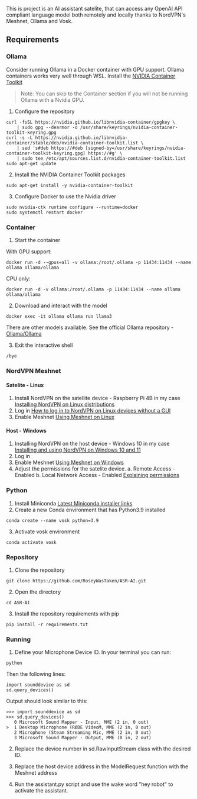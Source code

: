 This is project is an AI assistant satelite, that can access any OpenAI API compliant language model both remotely and locally thanks to NordVPN's Meshnet, Ollama and Vosk.

## Requirements
### Ollama
Consider running Ollama in a Docker container with GPU support. Ollama containers works very well through WSL.
Install the [NVIDIA Container Toolkit](https://docs.nvidia.com/datacenter/cloud-native/container-toolkit/latest/install-guide.html#installation)

> Note: You can skip to the Container section if you will not be running Ollama with a Nvidia GPU.
1. Configure the repository
```
curl -fsSL https://nvidia.github.io/libnvidia-container/gpgkey \
    | sudo gpg --dearmor -o /usr/share/keyrings/nvidia-container-toolkit-keyring.gpg
curl -s -L https://nvidia.github.io/libnvidia-container/stable/deb/nvidia-container-toolkit.list \
    | sed 's#deb https://#deb [signed-by=/usr/share/keyrings/nvidia-container-toolkit-keyring.gpg] https://#g' \
    | sudo tee /etc/apt/sources.list.d/nvidia-container-toolkit.list
sudo apt-get update
```
2. Install the NVIDIA Container Toolkit packages
```
sudo apt-get install -y nvidia-container-toolkit
```
3. Configure Docker to use the Nvidia driver
```
sudo nvidia-ctk runtime configure --runtime=docker
sudo systemctl restart docker
```

### Container
1. Start the container

With GPU support:
```
docker run -d --gpus=all -v ollama:/root/.ollama -p 11434:11434 --name ollama ollama/ollama
```
CPU only:
```
docker run -d -v ollama:/root/.ollama -p 11434:11434 --name ollama ollama/ollama
```

2. Download and interact with the model
```
docker exec -it ollama ollama run llama3
```
There are other models available. See the official Ollama repository - [Ollama/Ollama](https://github.com/ollama/ollama?tab=readme-ov-file#model-library)

3. Exit the interactive shell
```
/bye
```

### NordVPN Meshnet

#### Satelite - Linux
1. Install NordVPN on the satellite device - Raspberry Pi 4B in my case
[Installing NordVPN on Linux distributions](https://support.nordvpn.com/hc/en-us/articles/20196094470929-Installing-NordVPN-on-Linux-distributions)
2. Log in
[How to log in to NordVPN on Linux devices without a GUI](https://support.nordvpn.com/hc/en-us/articles/20226600447633-How-to-log-in-to-NordVPN-on-Linux-devices-without-a-GUI)
4. Enable Meshnet
[Using Meshnet on Linux](https://meshnet.nordvpn.com/getting-started/how-to-start-using-meshnet/using-meshnet-on-linux)

#### Host - Windows
1. Installing NordVPN on the host device - Windows 10 in my case
[Installing and using NordVPN on Windows 10 and 11](https://support.nordvpn.com/hc/en-us/articles/19472023025169-Installing-and-using-NordVPN-on-Windows-10-and-11)
2. Log in
3. Enable Meshnet
[Using Meshnet on Windows](https://meshnet.nordvpn.com/getting-started/how-to-start-using-meshnet/using-meshnet-on-windows)
4. Adjust the permissions for the satelite device.
a. Remote Access - Enabled
b. Local Network Access - Enabled
[Explaining permissions](https://meshnet.nordvpn.com/features/explaining-permissions)

### Python
1. Install Miniconda
[Latest Miniconda installer links](https://docs.anaconda.com/free/miniconda/index.html)
2. Create a new Conda environment that has Python3.9 installed
```
conda create --name vosk python=3.9
```
3. Activate vosk environment
```
conda activate vosk
```

### Repository
1. Clone the repository
```
git clone https://github.com/RoseyWasTaken/ASR-AI.git
```
2. Open the directory
```
cd ASR-AI
```
3. Install the repository requirements with pip
```
pip install -r requirements.txt
```

### Running 
1. Define your Microphone Device ID.
In your terminal you can run:
```
python
```
Then the following lines:
```
import sounddevice as sd
sd.query_devices()
```

Output should look similar to this:
```
>>> import sounddevice as sd
>>> sd.query_devices()
   0 Microsoft Sound Mapper - Input, MME (2 in, 0 out)
>  1 Desktop Microphone (RØDE VideoM, MME (2 in, 0 out)
   2 Microphone (Steam Streaming Mic, MME (2 in, 0 out)
   3 Microsoft Sound Mapper - Output, MME (0 in, 2 out)
```
2. Replace the device number in sd.RawInputStream class with the desired ID.

3. Replace the host device address in the ModelRequest function with the Meshnet address

5. Run the assistant.py script and use the wake word "hey robot" to activate the assistant.

